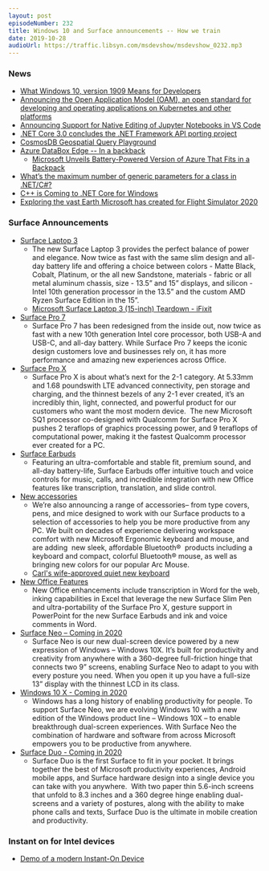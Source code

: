 ```yaml
---
layout: post
episodeNumber: 232
title: Windows 10 and Surface announcements -- How we train
date: 2019-10-28
audioUrl: https://traffic.libsyn.com/msdevshow/msdevshow_0232.mp3
--- 
```


### News

- [What Windows 10, version 1909 Means for Developers](https://blogs.windows.com/windowsdeveloper/2019/10/16/what-windows-10-version-1909-means-for-developers/)
- [Announcing the Open Application Model (OAM), an open standard for developing and operating applications on Kubernetes and other platforms](https://cloudblogs.microsoft.com/opensource/2019/10/16/announcing-open-application-model/)
- [Announcing Support for Native Editing of Jupyter Notebooks in VS Code](https://devblogs.microsoft.com/python/announcing-support-for-native-editing-of-jupyter-notebooks-in-vs-code/)
- [.NET Core 3.0 concludes the .NET Framework API porting project ](https://github.com/dotnet/announcements/issues/130)
- [CosmosDB Geospatial Query Playground](https://www.documentdb.com/sql/demo#geospatial)
- [Azure DataBox Edge -- In a backback](https://blogs.microsoft.com/blog/2019/10/03/enabling-government-to-advance-tech-intensity-with-newest-cloud-product-innovations/)
    - [Microsoft Unveils Battery-Powered Version of Azure That Fits in a Backpack](https://www.petri.com/microsoft-unveils-battery-powered-version-of-azure-that-fits-in-a-backpack)
- [What’s the maximum number of generic parameters for a class in .NET/C#?](https://www.tabsoverspaces.com/233802-whats-the-maximum-number-of-generic-parameters-for-a-class-in-net-csharp)
- [C++ is Coming to .NET Core for Windows](https://www.infoq.com/news/2019/10/CPP-CLI-NetCore/)
- [Exploring the vast Earth Microsoft has created for Flight Simulator 2020](https://theaircurrent.com/technology/exploring-the-big-sky-microsoft-is-creating-for-flight-simulator-2020/)

###  Surface Announcements

- [Surface Laptop 3](https://www.youtube.com/watch?v=o3IQ1JrXnV8&feature=youtu.be)
    - The new Surface Laptop 3 provides the perfect balance of power and elegance. Now twice as fast with the same slim design and all-day battery life and offering a choice between colors - Matte Black, Cobalt, Platinum, or the all new Sandstone, materials - fabric or all metal aluminum chassis, size - 13.5” and 15” displays, and silicon - Intel 10th generation processor in the 13.5” and the custom AMD Ryzen Surface Edition in the 15”.
    - [Microsoft Surface Laptop 3 (15-inch) Teardown - iFixit](https://www.ifixit.com/Teardown/Microsoft+Surface+Laptop+3+(15-inch)+Teardown/127277)
- [Surface Pro 7](https://www.youtube.com/watch?v=V4Hwi3o2X0E&feature=youtu.be)
    - Surface Pro 7 has been redesigned from the inside out, now twice as fast with a new 10th generation Intel core processor, both USB-A and USB-C, and all-day battery. While Surface Pro 7 keeps the iconic design customers love and businesses rely on, it has more performance and amazing new experiences across Office.
- [Surface Pro X](https://www.youtube.com/watch?v=v5SFBpMiaiQ)
    - Surface Pro X is about what’s next for the 2-1 category. At 5.33mm and 1.68 poundswith LTE advanced connectivity, pen storage and charging, and the thinnest bezels of any 2-1 ever created, it’s an incredibly thin, light, connected, and powerful product for our customers who want the most modern device.  The new Microsoft SQ1 processor co-designed with Qualcomm for Surface Pro X pushes 2 teraflops of graphics processing power, and 9 teraflops of computational power, making it the fastest Qualcomm processor ever created for a PC. 
- [Surface Earbuds](https://www.youtube.com/watch?v=EwxyD_dkGVA)
    - Featuring an ultra-comfortable and stable fit, premium sound, and all-day battery-life, Surface Earbuds offer intuitive touch and voice controls for music, calls, and incredible integration with new Office features like transcription, translation, and slide control.
- [New accessories](https://blogs.windows.com/devices/?p=262823?ocid%3Doct19e_soc_omc_sur_tw_link_lrn_panosblog19&utm_source=t.co&utm_medium=referral#CuuEY1Sxv8dBRD6e.97)
    - We’re also announcing a range of accessories– from type covers, pens, and mice designed to work with our Surface products to a selection of accessories to help you be more productive from any PC. We built on decades of experience delivering workspace comfort with new Microsoft Ergonomic keyboard and mouse, and are adding  new sleek, affordable Bluetooth®  products including a keyboard and compact, colorful Bluetooth® mouse, as well as bringing new colors for our popular Arc Mouse.
    - [Carl's wife-approved quiet new keyboard](https://www.microsoft.com/en-us/p/microsoft-bluetooth-keyboard/919v6qb80zg3?activetab=pivot%3aoverviewtab)
- [New Office Features](https://www.microsoft.com/en-us/microsoft-365/blog/2019/10/02/microsoft-365-intuitive-natural-innovations-voice-digital-ink-touch/)
    - New Office enhancements include transcription in Word for the web, inking capabilities in Excel that leverage the new Surface Slim Pen and ultra-portability of the Surface Pro X, gesture support in PowerPoint for the new Surface Earbuds and ink and voice comments in Word.
- [Surface Neo – Coming in 2020](https://www.youtube.com/watch?v=fssZICsV4Rg)
    - Surface Neo is our new dual-screen device powered by a new expression of Windows – Windows 10X. It’s built for productivity and creativity from anywhere with a 360-degree full-friction hinge that connects two 9” screens, enabling Surface Neo to adapt to you with every posture you need. When you open it up you have a full-size 13” display with the thinnest LCD in its class.
- [Windows 10 X - Coming in 2020](https://blogs.windows.com/windowsexperience/2019/10/02/introducing-windows-10x-enabling-dual-screen-pcs-in-2020/#R4fyiaivcEyTtGql.97)
    - Windows has a long history of enabling productivity for people. To support Surface Neo, we are evolving Windows 10 with a new edition of the Windows product line – Windows 10X – to enable breakthrough dual-screen experiences. With Surface Neo the combination of hardware and software from across Microsoft empowers you to be productive from anywhere.
- [Surface Duo - Coming in 2020](https://www.youtube.com/watch?v=kU78s9ExFFA)
    - Surface Duo is the first Surface to fit in your pocket. It brings together the best of Microsoft productivity experiences, Android mobile apps, and Surface hardware design into a single device you can take with you anywhere.  With two paper thin 5.6-inch screens that unfold to 8.3 inches and a 360 degree hinge enabling dual-screens and a variety of postures, along with the ability to make phone calls and texts, Surface Duo is the ultimate in mobile creation and productivity.  

### Instant on for Intel devices

 - [Demo of a modern Instant-On Device](https://twitter.com/Daniel_Rubino/status/1187774488387227650)